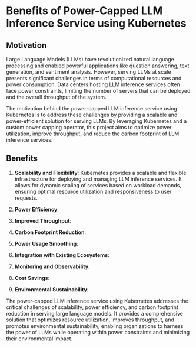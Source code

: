 # Benefits of Power-Capped LLM Inference Service using Kubernetes

## Motivation

Large Language Models (LLMs) have revolutionized natural language processing and enabled powerful applications like
question answering, text generation, and sentiment analysis. However, serving LLMs at scale presents significant
challenges in terms of computational resources and power consumption. Data centers hosting LLM inference services often
face power constraints, limiting the number of servers that can be deployed and the overall throughput of the system.

The motivation behind the power-capped LLM inference service using Kubernetes is to address these challenges by
providing a scalable and power-efficient solution for serving LLMs. By leveraging Kubernetes and a custom power capping
operator, this project aims to optimize power utilization, improve throughput, and reduce the carbon footprint of LLM
inference services.

## Benefits

1. **Scalability and Flexibility**: Kubernetes provides a scalable and flexible infrastructure for deploying and
   managing LLM inference services. It allows for dynamic scaling of services based on workload demands, ensuring
   optimal resource utilization and responsiveness to user requests.

2. **Power Efficiency**: 
3. **Improved Throughput**: 
4. **Carbon Footprint Reduction**: 
5. **Power Usage Smoothing**: 
6. **Integration with Existing Ecosystems**: 
7. **Monitoring and Observability**:
8. **Cost Savings**: 
9. **Environmental Sustainability**: 

The power-capped LLM inference service using Kubernetes addresses the critical challenges of scalability, power
efficiency, and carbon footprint reduction in serving large language models. It provides a comprehensive solution that
optimizes resource utilization, improves throughput, and promotes environmental sustainability, enabling organizations
to harness the power of LLMs while operating within power constraints and minimizing their environmental impact.

